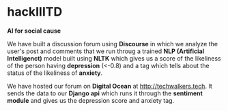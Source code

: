 # hackIIITD

**AI for social cause**

We have built a discussion forum using **Discourse** in which we analyze the user's post and comments that we run throug a trained **NLP (Artificial Intelligenct)** model built using **NLTK** which gives us a score of the likeliness of the person having **depression** (<-0.8) and a tag which tells about the status of the likeliness of **anxiety**.

We have hosted our forum on **Digital Ocean** at http://techwalkers.tech.
It sends the data to our **Django api** which runs it through the **sentiment module** and gives us the depression score and anxiety tag.

